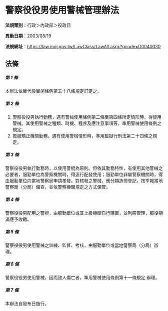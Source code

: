 # 警察役役男使用警械管理辦法

**法規類別**：行政＞內政部＞役政目

**異動日期**：2003/08/19  

**法規網址**：https://law.moj.gov.tw/LawClass/LawAll.aspx?pcode=D0040030





## 法條
##### 第 1 條
本辦法依替代役實施條例第五十八條規定訂定之。

##### 第 2 條
1. 警察役役男執行勤務，遇有警械使用條例第二條至第四條所定情形時，得使用警械。其使用警械之種類、時機、程序及應注意事項等，準用警械使用條例之規定。
1. 擔服矯正機關勤務，遇有使用警械情形時，準用監獄行刑法第二十四條之規定。

##### 第 3 條
警察役役男執行勤務時，以使用警棍為原則。但依其勤務特性，有使用其他警械之必要者，服勤單位為警察機關時，得逕行配發使用；服勤單位非屬警察機關時，得由服勤單位向當地警察局申請核發。對核發之警械，應分類造冊登記，按季報當地警察局（分局）備查，並依警察機關規定之方式保管。

##### 第 4 條
警察役役男配用之警棍，由服勤單位或其上級機關自行購置，並列冊管理，服役期滿應予收繳。

##### 第 5 條
警察役役男使用警械之訓練、監督、考核，由服勤單位或當地警察局（分局）辦理。

##### 第 6 條
警察役役男使用警械，因而致人傷亡者，準用警械使用條例第十一條規定 辦理。

##### 第 7 條
本辦法自發布日施行。


